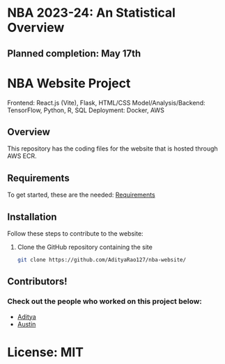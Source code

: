 # NBA 2023-24: An Statistical Overview

## Planned completion: May 17th


# NBA Website Project

Frontend: React.js (Vite), Flask, HTML/CSS
Model/Analysis/Backend: TensorFlow, Python, R, SQL
Deployment: Docker, AWS


## Overview

This repository has the coding files for the website that is hosted through AWS ECR.  

## Requirements

To get started, these are the needed: [Requirements](requirements.txt)

## Installation

Follow these steps to contribute to the website:

1. Clone the GitHub repository containing the site
    ```bash
    git clone https://github.com/AdityaRao127/nba-website/
    ```

## Contributors!
### Check out the people who worked on this project below: 
- [Aditya](https://www.linkedin.com/in/aditya-kr-rao/)
- [Austin](https://www.linkedin.com/in/austin-li-070654268)
  
# License: MIT
